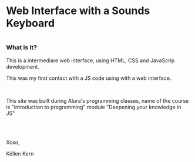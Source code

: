 <h1>Web Interface with a Sounds Keyboard<h1>
 <h3>What is it?</h3>
<p>This is a intermediare web interface, using HTML, CSS and JavaScrip development.</p>
<p>This was my first contact with a JS code using with a web interface.</p>
<br>
<p>This site was built during Alura's programming classes, name of the course is "introduction to programming"
module "Deepening your knowledge in JS"</p>
<br><br>
<p>Xoxo,</p>
<p>Kéllen Kern</p>
